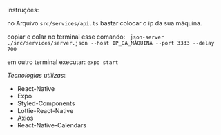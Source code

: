 instruções:

no Arquivo ``src/services/api.ts`` bastar colocar o ip da sua máquina. 


copiar e colar no terminal esse comando:
`` json-server ./src/services/server.json --host IP_DA_MÁQUINA --port 3333 --delay 700``

em outro terminal executar:
``expo start``


*Tecnologias utilizas*:
- React-Native
- Expo
- Styled-Components
- Lottie-React-Native
- Axios
- React-Native-Calendars
